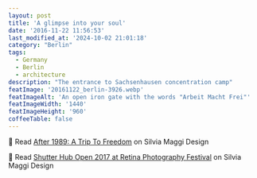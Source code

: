 ```yaml
---
layout: post
title: 'A glimpse into your soul'
date: '2016-11-22 11:56:53'
last_modified_at: '2024-10-02 21:01:18'
category: "Berlin"
tags:
  - Germany
  - Berlin
  - architecture
description: "The entrance to Sachsenhausen concentration camp"
featImage: '20161122_berlin-3926.webp'
featImageAlt: 'An open iron gate with the words "Arbeit Macht Frei"'
featImageWidth: '1440'
featImageHeight: '960'
coffeeTable: false
---
```

🔗 Read [After 1989: A Trip To Freedom](https://silviamaggidesign.com/projects/after-1989-a-trip-to-freedom/) on Silvia Maggi Design

🔗 Read [Shutter Hub Open 2017 at Retina Photography Festival](https://silviamaggidesign.com/photography/shutter-hub-open-retina-festival/) on Silvia Maggi Design